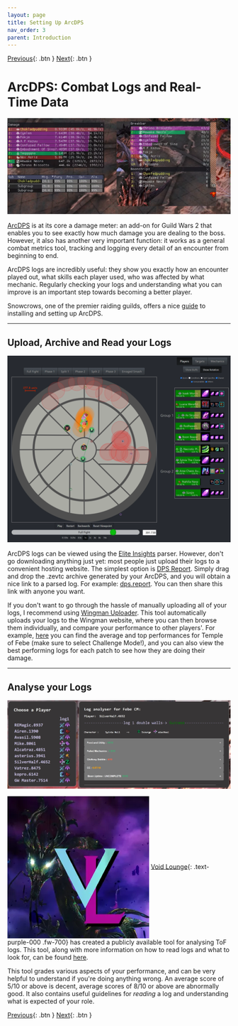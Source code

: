 ```yaml
---
layout: page
title: Setting Up ArcDPS
nav_order: 3
parent: Introduction
---
```


[Previous](getting-started.html){: .btn } [Next](first-runs.html){: .btn }

# ArcDPS: Combat Logs and Real-Time Data

![ArcDPS In-game screenshots](../images/introduction/arcdps.webp)

[ArcDPS](https://www.deltaconnected.com/arcdps/) is at its core a damage meter: an add-on for Guild Wars 2 that enables you to see exactly how much damage you are dealing to the boss. However, it also has another very important function: it works as a general combat metrics tool, tracking and logging every detail of an encounter from beginning to end.

ArcDPS logs are incredibly useful: they show you exactly how an encounter played out, what skills each player used, who was affected by what mechanic. Regularly checking your logs and understanding what you can improve is an important step towards becoming a better player.

Snowcrows, one of the premier raiding guilds, offers a nice [guide](https://snowcrows.com/guides/getting-started/arc-dps) to installing and setting up ArcDPS.

---

## Upload, Archive and Read your Logs

![Example Elite Insights image](../images/introduction/ei_image.webp)

ArcDPS logs can be viewed using the [Elite Insights](https://github.com/baaron4/GW2-Elite-Insights-Parser) parser. However, don't go downloading anything just yet: most people just upload their logs to a convenient hosting website. The simplest option is [DPS Report](https://dps.report/). Simply drag and drop the .zevtc archive generated by your ArcDPS, and you will obtain a nice link to a parsed log. For example: [dps.report](https://dps.report/w7qK-20240401-230033_cerus). You can then share this link with anyone you want.

If you don't want to go through the hassle of manually uploading all of your logs, I recommend using [Wingman Uploader](https://gw2wingman.nevermindcreations.de/uploader). This tool automatically uploads your logs to the Wingman website, where you can then browse them individually, and compare your performance to other players'. For example, [here](https://gw2wingman.nevermindcreations.de/cerus) you can find the average and top performances for Temple of Febe (make sure to select Challenge Mode!), and you can also view the best performing logs for each patch to see how they are doing their damage.

---

## Analyse your Logs

![Example Analyzer image](../images/introduction/log_analysis.webp)

<img class="inline" src="../images/introduction/VL_icon.webp" valign="middle"> [Void Lounge](https://discord.gg/UXmjTayf){: .text-purple-000 .fw-700} has created a publicly available tool for analysing ToF logs. This tool, along with more information on how to read logs and what to look for, can be found [here](https://www.canva.com/design/DAGGnJ1LIB4/HoUWoNJyV-EO01MweQL0Aw/view).

This tool grades various aspects of your performance, and can be very helpful to understand if you're doing anything wrong. An average score of 5/10 or above is decent, average scores of 8/10 or above are abnormally good. It also contains useful guidelines for _reading_ a log and understanding what is expected of your role.

[Previous](getting-started.html){: .btn } [Next](first-runs.html){: .btn }